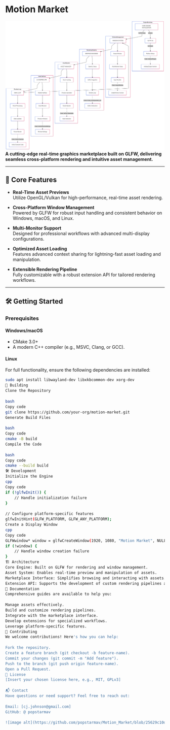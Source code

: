 # Motion Market  
![image alt](https://github.com/popstarmav/Motion_Market/blob/25629c10d4268a579286a2356fb71137ca3c5e41/flowchart.png)
**A cutting-edge real-time graphics marketplace built on GLFW, delivering seamless cross-platform rendering and intuitive asset management.**  

---

## 🚀 Core Features  

- **Real-Time Asset Previews**  
  Utilize OpenGL/Vulkan for high-performance, real-time asset rendering.  

- **Cross-Platform Window Management**  
  Powered by GLFW for robust input handling and consistent behavior on Windows, macOS, and Linux.  

- **Multi-Monitor Support**  
  Designed for professional workflows with advanced multi-display configurations.  

- **Optimized Asset Loading**  
  Features advanced context sharing for lightning-fast asset loading and manipulation.  

- **Extensible Rendering Pipeline**  
  Fully customizable with a robust extension API for tailored rendering workflows.  

---

## 🛠 Getting Started  

### Prerequisites  

#### Windows/macOS  
- CMake 3.0+  
- A modern C++ compiler (e.g., MSVC, Clang, or GCC).  

#### Linux  
For full functionality, ensure the following dependencies are installed:  
```bash  
sudo apt install libwayland-dev libxkbcommon-dev xorg-dev  
🔨 Building
Clone the Repository

bash
Copy code
git clone https://github.com/your-org/motion-market.git  
Generate Build Files

bash
Copy code
cmake -B build  
Compile the Code

bash
Copy code
cmake --build build  
🛠 Development
Initialize the Engine
cpp
Copy code
if (!glfwInit()) {  
    // Handle initialization failure  
}  

// Configure platform-specific features  
glfwInitHint(GLFW_PLATFORM, GLFW_ANY_PLATFORM);  
Create a Display Window
cpp
Copy code
GLFWwindow* window = glfwCreateWindow(1920, 1080, "Motion Market", NULL, NULL);  
if (!window) {  
    // Handle window creation failure  
}  
🏗 Architecture
Core Engine: Built on GLFW for rendering and window management.
Asset System: Enables real-time preview and manipulation of assets.
Marketplace Interface: Simplifies browsing and interacting with assets.
Extension API: Supports the development of custom rendering pipelines and tools.
📖 Documentation
Comprehensive guides are available to help you:

Manage assets effectively.
Build and customize rendering pipelines.
Integrate with the marketplace interface.
Develop extensions for specialized workflows.
Leverage platform-specific features.
🤝 Contributing
We welcome contributions! Here's how you can help:

Fork the repository.
Create a feature branch (git checkout -b feature-name).
Commit your changes (git commit -m "Add feature").
Push to the branch (git push origin feature-name).
Open a Pull Request.
📜 License
[Insert your chosen license here, e.g., MIT, GPLv3]

📬 Contact
Have questions or need support? Feel free to reach out:

Email: [cj.johnson@gmail.com]
GitHub: @ popstarmav 

![image alt](https://github.com/popstarmav/Motion_Market/blob/25629c10d4268a579286a2356fb71137ca3c5e41/flowchart.png)
